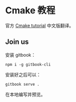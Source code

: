 # Cmake 教程

官方 [Cmake tutorial](https://cmake.org/cmake-tutorial/) 中文版翻译。

## Join us

安装 gitbook：

```
npm i -g gitbook-cli
```

安装好之后可以：

```
gitbook serve .
```

在本地编写并预览。

